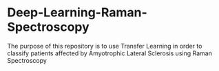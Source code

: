 # Deep-Learning-Raman-Spectroscopy
The purpose of this repository is to use Transfer Learning in order to classify patients affected by Amyotrophic Lateral Sclerosis using Raman Spectroscopy
